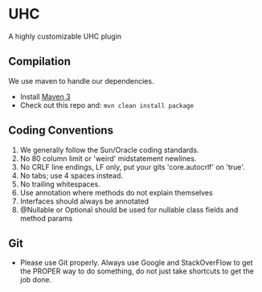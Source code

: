 UHC
====

A highly customizable UHC plugin

Compilation
-----------

We use maven to handle our dependencies.

* Install [Maven 3](http://maven.apache.org/download.html)
* Check out this repo and: `mvn clean install package`

Coding Conventions
------------------
1. We generally follow the Sun/Oracle coding standards.
2. No 80 column limit or 'weird' midstatement newlines.
3. No CRLF line endings, LF only, put your gits 'core.autocrlf' on 'true'.
4. No tabs; use 4 spaces instead.
5. No trailing whitespaces.
6. Use annotation where methods do not explain themselves
7. Interfaces should always be annotated
8. @Nullable or Optional should be used for nullable class fields and method params

Git
------
* Please use Git properly. Always use Google and StackOverFlow to get the PROPER way to do something, do not just take shortcuts to get the job done.
